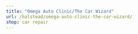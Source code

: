 ```yaml
---
title: "Omega Auto Clinic/The Car Wizard"
url: /halstead/omega-auto-clinic-the-car-wizard/
shop: car repair
---
```

